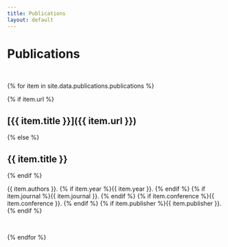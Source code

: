 ```yaml
---
title: Publications
layout: default
---
```


# Publications

[comment]: <> (Adding/Removing Publications from the )
[comment]: <> (1. First, make sure this is an actual publication, and not a poster from a conference.)
[comment]: <> (2. When in doubt, ask Dr. Olschanowsky if it qualifies to be counted.)
[comment]: <> (3. To add new, add most recent to the top of the list at /_data/publications.yml)
[comment]: <> (4. Search for new articles by going to this link https://scholar.google.com/citations?hl=en&user=V6gXo9IAAAAJ&view_op=list_works&sortby=pubdate# for Dr. Olschanowsky's publications.)
[comment]: <> (5. Add your new items as the originals were, with most recent being on top.)
[comment]: <> (6. The only required fields are Title, and Authors.)
[comment]: <> (7. If year, journal, conference, and/or publisher cannot be found, they will be skipped.)
[comment]: <> (8. Following the older examples will be the easiest way to ease into this.)

<br>

{% for item in site.data.publications.publications %}

{% if item.url %}
## [{{ item.title }}]({{ item.url }})
{% else %}
## {{ item.title }}
{% endif %}

{{ item.authors }}. {% if item.year %}{{ item.year }}. {% endif %} {% if item.journal %}{{ item.journal }}. {% endif %} {% if item.conference %}{{ item.conference }}. {% endif %} {% if item.publisher %}{{ item.publisher }}. {% endif %}

<br>

{% endfor %}